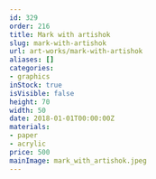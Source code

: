 ```yaml
---
id: 329
order: 216
title: Mark with artishok
slug: mark-with-artishok
url: art-works/mark-with-artishok
aliases: []
categories:
- graphics
inStock: true
isVisible: false
height: 70
width: 50
date: 2018-01-01T00:00:00Z
materials:
- paper
- acrylic
price: 500
mainImage: mark_with_artishok.jpeg
---
```

